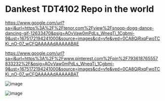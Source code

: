 # Dankest TDT4102 Repo in the world

https://www.google.com/url?sa=i&url=https%3A%2F%2Ftenor.com%2Fview%2Fsnoop-dogg-dance-dancing-gif-12633470&psig=AOvVaw0mPdLs_WneqTi_1Cgbmi-9&ust=1675172194241000&source=images&cd=vfe&ved=0CA8QjRxqFwoTCKj_nO-07_wCFQAAAAAdAAAAABAE

https://www.google.com/url?sa=i&url=https%3A%2F%2Fwww.pinterest.com%2Fpin%2F793618765557833232%2F&psig=AOvVaw0mPdLs_WneqTi_1Cgbmi-9&ust=1675172194241000&source=images&cd=vfe&ved=0CA8QjRxqFwoTCKj_nO-07_wCFQAAAAAdAAAAABAT

![image](https://user-images.githubusercontent.com/57808408/215492495-f40f7d36-377c-4089-af66-3282090e1d55.png)

![image](https://i.pinimg.com/originals/60/9f/79/609f79c036f54c4564ab72e0f89df98f.gif)
